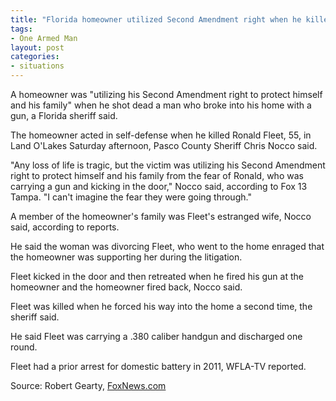 ```yaml
---
title: "Florida homeowner utilized Second Amendment right when he killed intruder: sheriff"
tags:
- One Armed Man
layout: post
categories:
- situations
---
```


A homeowner was "utilizing his Second Amendment right to protect himself and his family" when he shot dead a man who broke into his home with a gun, a Florida sheriff said.

The homeowner acted in self-defense when he killed Ronald Fleet, 55, in Land O'Lakes Saturday afternoon, Pasco County Sheriff Chris Nocco said.

"Any loss of life is tragic, but the victim was utilizing his Second Amendment right to protect himself and his family from the fear of Ronald, who was carrying a gun and kicking in the door," Nocco said, according to Fox 13 Tampa. "I can't imagine the fear they were going through."

A member of the homeowner's family was Fleet's estranged wife, Nocco said, according to reports.

He said the woman was divorcing Fleet, who went to the home enraged that the homeowner was supporting her during the litigation.

Fleet kicked in the door and then retreated when he fired his gun at the homeowner and the homeowner fired back, Nocco said.

Fleet was killed when he forced his way into the home a second time, the sheriff said.

He said Fleet was carrying a .380 caliber handgun and discharged one round.

Fleet had a prior arrest for domestic battery in 2011, WFLA-TV reported.

Source: Robert Gearty, [FoxNews.com](https://www.foxnews.com/us/florida-homeowner-second-amendment-killed-intruder-sheriff)